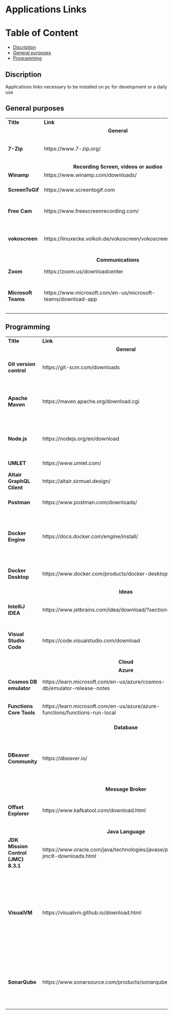 # Applications Links
# Table of Content

- [Discription](#discription)
- [General purposes](#general-purposes)
- [Programming](#programming)

## Discription 
Applications links necessary to be installed on pc for development or a daily use

## General purposes 
<table>
    <tr>
        <td><b>Title</b></td>
        <td><b>Link</b></td>
        <td><b>Discription</b></td>
    </tr>
    <tr>
        <td colspan="6" align="center"><b>General</b></td>
    </tr>  
    <tr>
      <td><b>7-Zip</b></td>
      <td>https://www.7-zip.org/</td>
      <td><b>a file archiver with a high compression ratio.</b></td>
    </tr>  
    <tr>
        <td colspan="6" align="center"><b>Recording Screen, videos or audios</b></td>
    </tr> 
    <tr>
      <td><b>Winamp</b></td>
      <td>https://www.winamp.com/downloads/</td>
      <td><b>Audio player</b></td>
    </tr>  
    <tr>
      <td><b>ScreenToGif</b></td>
      <td>https://www.screentogif.com</td>
      <td><b>To Capture the screen as GIF image</b></td>
    </tr>
    <tr>
      <td><b>Free Cam</b></td>
      <td>https://www.freescreenrecording.com/</td>
      <td><b>Free Tool for Creating Screencasts</b></td>
    </tr>
    <tr>
      <td><b>vokoscreen</b></td>
      <td>https://linuxecke.volkoh.de/vokoscreen/vokoscreen.html</td>
      <td><b>Free Tool for Creating Screencasts and screen capturing</b></td>
    </tr>
    <tr>
        <td colspan="6" align="center"><b>Communications</b></td>
    </tr>  
    <tr>
      <td><b>Zoom</b></td>
      <td>https://zoom.us/downloadcenter</td>
      <td><b>Communication, meeting, etc</b></td>
    </tr>
    <tr>
      <td><b>Microsoft Teams</b></td>
      <td>https://www.microsoft.com/en-us/microsoft-teams/download-app</td>
      <td><b>Connect and collaborate with anyone from anywhere on Teams.</b></td>
    </tr>  
</table>

## Programming
<table>
    <tr>
        <td><b>Title</b></td>
        <td><b>Link</b></td>
        <td><b>Discription</b></td>
    </tr>
    <tr>
        <td colspan="6" align="center"><b>General</b></td>
    </tr>  
    <tr>
      <td><b>Git version control</b></td>
      <td>https://git-scm.com/downloads</td>
      <td><b>To track changes in any set of computer files</b></td>
    </tr>  
    <tr>
      <td><b>Apache Maven</b></td>
      <td>https://maven.apache.org/download.cgi</td>
      <td><b> project management and comprehension automating build tool</b></td>
    </tr>  
    <tr>
      <td><b>Node.js</b></td>
      <td>https://nodejs.org/en/download</td>
      <td><b> open-source, cross-platform JavaScript runtime environment.</b></td>
    </tr>   
    <tr>
      <td><b>UMLET</b></td>
      <td>https://www.umlet.com/</td>
      <td><b>To Draw UML Diagrams</b></td>
    </tr>
    <tr>
      <td><b>Altair GraphQL Client</b></td>
      <td>https://altair.sirmuel.design/</td>
      <td><b>To Work With GraphQL</b></td>
    </tr>  
    <tr>
      <td><b>Postman</b></td>
      <td>https://www.postman.com/downloads/</td>
      <td><b>To interact with APIs by sending Http requests</b></td>
    </tr>  
    <tr>
      <td><b>Docker Engine</b></td>
      <td>https://docs.docker.com/engine/install/</td>
      <td><b>Docker Engine is also available for Windows, macOS, and Linux, through Docker Desktop.</b></td>
    </tr>  
    <tr>
      <td><b>Docker Desktop</b></td>
      <td>https://www.docker.com/products/docker-desktop/</td>
      <td><b>containerization software for developers and teams</b></td>
    </tr>     
    <tr>
        <td colspan="6" align="center"><b>Ideas</b></td>
    </tr>  
    <tr>
      <td><b>IntelliJ IDEA</b></td>
      <td>https://www.jetbrains.com/idea/download/?section=windows</td>
      <td><b>The IDE for pure Java, Kotlin & other languages development</b></td>
    </tr>
    <tr>
      <td><b>Visual Studio Code</b></td>
      <td>https://code.visualstudio.com/download</td>
      <td><b>Free and built on open source. Integrated Git, debugging and extensions.</b></td>
    </tr>  
    <tr>
        <td colspan="6" align="center"><b>Cloud</b></td>
    </tr>  
    <tr>
        <td colspan="6" align="center"><b>Azure</b></td>
    </tr>  
    <tr>
      <td><b>Cosmos DB emulator </b></td>
      <td>https://learn.microsoft.com/en-us/azure/cosmos-db/emulator-release-notes</td>
      <td><b>To develop Azure solution locally</b></td>
    </tr>
    <tr>
      <td><b>Functions Core Tools</b></td>
      <td>https://learn.microsoft.com/en-us/azure/azure-functions/functions-run-local</td>
      <td><b>Develop Azure Functions locally using Core Tools.</b></td>
    </tr>  
    <tr>
        <td colspan="6" align="center"><b>Database</b></td>
    </tr>  
    <tr>
      <td><b>DBeaver Community</b></td>
      <td>https://dbeaver.io/</td>
      <td><b>database tool for developers, database administrators, analysts, and everyone working with data.</b></td>
    </tr>
    <tr>
        <td colspan="6" align="center"><b>Message Broker</b></td>
    </tr>  
    <tr>
      <td><b>Offset Explorer</b></td>
      <td>https://www.kafkatool.com/download.html</td>
      <td><b> GUI application for managing and using Apache Kafka clusters.</b></td>
    </tr>    
    <tr>
        <td colspan="6" align="center"><b>Java Language</b></td>
    </tr>  
    <tr>
      <td><b>JDK Mission Control (JMC) 8.3.1</b></td>
      <td>https://www.oracle.com/java/technologies/javase/products-jmc8-downloads.html</td>
      <td><b> GUI application for monitoring and recording java application events.</b></td>
    </tr>    
    <tr>
      <td><b>VisualVM</b></td>
      <td>https://visualvm.github.io/download.html</td>
      <td><b>VisualVM is a visual tool integrating commandline JDK tools and lightweight profiling capabilities.
Designed for both development and production time use.</b></td>
    </tr>     
    <tr>
      <td><b>SonarQube</b></td>
      <td>https://www.sonarsource.com/products/sonarqube/downloads/</td>
      <td><b>a self-managed, automatic code review tool that systematically helps you deliver Clean Code.</b></td>
    </tr>      
</table>
